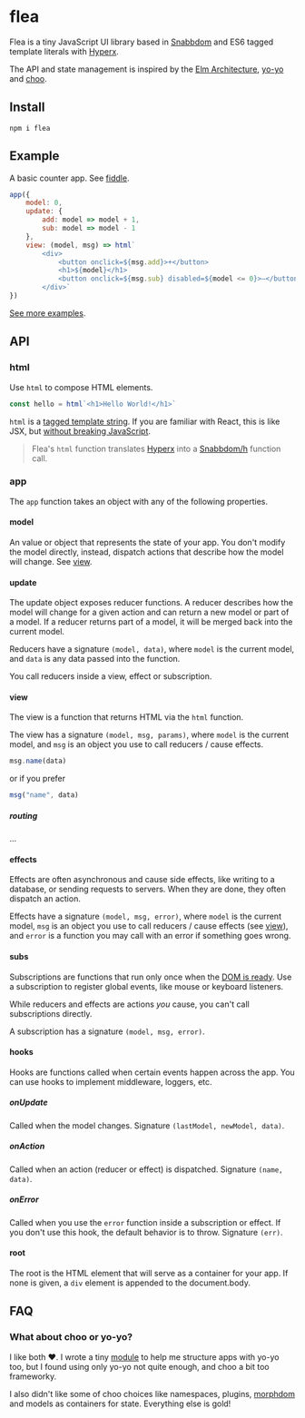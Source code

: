 # flea

Flea is a tiny JavaScript UI library based in [Snabbdom] and ES6 tagged template literals with [Hyperx].

The API and state management is inspired by the [Elm Architecture], [yo-yo] and [choo].

## Install

```
npm i flea
```

## Example

A basic counter app. See [fiddle](https://jsfiddle.net/jbucaran/epo7fexz/10/).

```js
app({
    model: 0,
    update: {
        add: model => model + 1,
        sub: model => model - 1
    },
    view: (model, msg) => html`
        <div>
            <button onclick=${msg.add}>+</button>
            <h1>${model}</h1>
            <button onclick=${msg.sub} disabled=${model <= 0}>–</button>
        </div>`
})
```

[See more examples](https://flea.gomix.me/).

## API

### html

Use `html` to compose HTML elements.

```js
const hello = html`<h1>Hello World!</h1>`
```

`html` is a [tagged template string](https://developer.mozilla.org/en-US/docs/Web/JavaScript/Reference/Template_literals). If you are familiar with React, this is like JSX, but [without breaking JavaScript](https://github.com/substack/hyperx/issues/2).

> Flea's `html` function translates [Hyperx] into a [Snabbdom/h](https://github.com/snabbdom/snabbdom/blob/master/src/h.ts) function call.

### app

The `app` function takes an object with any of the following properties.

#### model

An value or object that represents the state of your app. You don't modify the model directly, instead, dispatch actions that describe how the model will change. See [view](#view).

#### update

The update object exposes reducer functions. A reducer describes how the model will change for a given action and can return a new model or part of a model. If a reducer returns part of a model, it will be merged back into the current model.

Reducers have a signature `(model, data)`, where `model` is the current model, and `data` is any data passed into the function.

You call reducers inside a view, effect or subscription.

#### view

The view is a function that returns HTML via the `html` function.

The view has a signature `(model, msg, params)`, where `model` is the current model, and `msg` is an object you use to call reducers / cause effects.

```js
msg.name(data)
```

or if you prefer

```js
msg("name", data)
```

##### routing

...

#### effects

Effects are often asynchronous and cause side effects, like writing to a database, or sending requests to servers. When they are done, they often dispatch an action.

Effects have a signature `(model, msg, error)`, where `model` is the current model, `msg` is an object you use to call reducers / cause effects (see [view](#view)), and `error` is a function you may call with an error if something goes wrong.

#### subs

Subscriptions are functions that run only once when the [DOM is ready](https://developer.mozilla.org/en-US/docs/Web/Events/DOMContentLoaded). Use a subscription to register global events, like mouse or keyboard listeners.

While reducers and effects are actions _you_ cause, you can't call subscriptions directly.

A subscription has a signature `(model, msg, error)`.

#### hooks

Hooks are functions called when certain events happen across the app. You can use hooks to implement middleware, loggers, etc.

##### onUpdate

Called when the model changes. Signature `(lastModel, newModel, data)`.

##### onAction

Called when an action (reducer or effect) is dispatched. Signature `(name, data)`.

##### onError

Called when you use the `error` function inside a subscription or effect. If you don't use this hook, the default behavior is to throw. Signature `(err)`.

#### root

The root is the HTML element that will serve as a container for your app. If none is given, a `div` element is appended to the document.body.

## FAQ

### What about choo or yo-yo?

I like both :heart:. I wrote a tiny [module](https://www.npmjs.com/package/yo-yo-app) to help me structure apps with yo-yo too, but I found using only yo-yo not quite enough, and choo a bit too frameworky.

I also didn't like some of choo choices like namespaces, plugins, [morphdom](https://github.com/patrick-steele-idem/morphdom) and models as containers for state. Everything else is gold!


[Snabbdom]: https://github.com/snabbdom/snabbdom
[Hyperx]: https://github.com/substack/hyperx
[Elm Architecture]: https://guide.elm-lang.org/architecture
[yo-yo]: https://github.com/maxogden/yo-yo
[choo]: https://github.com/yoshuawuyts/choo